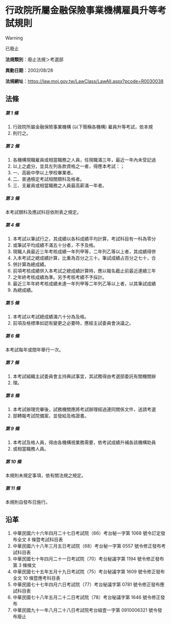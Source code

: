 # 行政院所屬金融保險事業機構雇員升等考試規則
> [!WARNING]
> 已廢止

**法規類別**：廢止法規＞考選部

**異動日期**：2002/08/28  

**法規網址**：https://law.moj.gov.tw/LawClass/LawAll.aspx?pcode=R0030038



## 法條
##### 第 1 條
1. 行政院所屬金融保險事業機構 (以下簡稱各機構) 雇員升等考試，依本規
1. 則行之。

##### 第 2 條
1. 各機構現職雇員或相當職務之人員，任現職滿三年，最近一年內未受記過
1. 以上之處分，並具左列各款資格之一者，得應本考試：；
1. 一、高級中學以上學校畢業者。
1. 二、普通檢定考試相關類科及格者。
1. 三、支雇員或相當職務之人員最高薪滿一年者。

##### 第 3 條
本考試類科及應試科目依附表之規定。

##### 第 4 條
1. 本考試以筆試行之，其成績以各科成績平均計算，考試科目有一科為零分
1. 或筆試平均成績不滿五十分者，不予及格。
1. 現職人員最近三年考核成績一年列甲等，二年列乙等以上者，其成績得併
1. 入本考試之總成績計算，比重為百分之三十。筆試成績占百分之七十，合
1. 併計算為總成績。
1. 前項考核成績併入本考試之總成績計算時，應以報名截止前最近連續三年
1. 之年終考核成績為準。另予考核考績不予採計。
1. 最近三年年終考核成績未達一年列甲等二年列乙等以上者，以其筆試成績
1. 為總成績。

##### 第 5 條
1. 本考試以考試總成績滿六十分為及格。
1. 前項及格標準如認有變更之必要時，應經主試委員會決議之。

##### 第 6 條
本考試每年或間年舉行一次。

##### 第 7 條
1. 本考試組織主試委員會主持典試事宜，其試務得由考選部委託有關機關辦
1. 理。

##### 第 8 條
1. 本考試辦理完畢後，試務機關應將考試辦理經過連同關係文件，送請考選
1. 部轉報考試院備案，並發給及格證書。

##### 第 9 條
1. 本考試及格人員，得由各機構視業務需要，依考試成績升補各該機構助員
1. 或相當職務人員。

##### 第 10 條
本規則未規定事項，依有關法規之規定。

##### 第 11 條
本規則自發布日施行。

## 沿革
1. 中華民國六十六年四月二十七日考試院（66）考台秘一字第 1068 號令訂定發布全文 8  條暨考試科目表
1. 中華民國六十八年三月五日考試院（68）考台秘一字第 0557 號令修正發布考試科目表
1. 中華民國七十年四月二十一日考試院（70）考台秘議字第 1194 號令修正發布第 3  條條文
1. 中華民國七十五年五月十九日考試院（75）考台秘議字第 1609 號令修正發布全文 10 條暨應考科目表
1. 中華民國七十七年四月六日考試院（77）考台秘議字第 0781 號令修正發布應試科目表
1. 中華民國七十八年五月二十二日考試院（78）考台秘議字第 1646 號令修正發布
1. 中華民國九十一年八月二十八日考試院考台組壹一字第 0910006321 號令發布廢止
